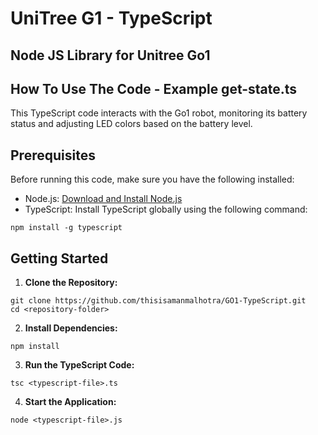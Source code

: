 # UniTree G1 - TypeScript 

## Node JS Library for Unitree Go1

## How To Use The Code - Example get-state.ts

This TypeScript code interacts with the Go1 robot, monitoring its battery status and adjusting LED colors based on the battery level.

## Prerequisites

Before running this code, make sure you have the following installed:

- Node.js: [Download and Install Node.js](https://nodejs.org/en/download/)
- TypeScript: Install TypeScript globally using the following command:
```
npm install -g typescript
```

## Getting Started

1. **Clone the Repository:**
```
git clone https://github.com/thisisamanmalhotra/GO1-TypeScript.git
cd <repository-folder>
```
2. **Install Dependencies:**
```
npm install
```
3. **Run the TypeScript Code:**
```
tsc <typescript-file>.ts
```
4. **Start the Application:**

```
node <typescript-file>.js

```







